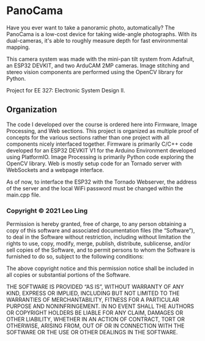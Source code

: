 # PanoCama
Have you ever want to take a panoramic photo, automatically? The PanoCama is a low-cost device for taking wide-angle photographs. With its dual-cameras, it's able to roughly measure depth for fast environmental mapping.

This camera system was made with the mini-pan tilt system from Adafruit, an ESP32 DEVKIT, and two ArduCAM 2MP cameras. Image stitching and stereo vision components are performed using the OpenCV library for Python.

Project for EE 327: Electronic System Design II.

## Organization
The code I developed over the course is ordered here into Firmware, Image Processing, and Web sections. This project is organized as multiple proof of concepts for the various sections rather than one project with all components nicely interfaced together. Firmware is primarily C/C++ code developed for an ESP32 DEVKIT V1 for the Arduino Environment developed using PlatformIO. Image Processing is primarily Python code exploring the OpenCV library. Web is mostly setup code for an Tornado server with WebSockets and a webpage interface. 

As of now, to interface the ESP32 with the Tornado Webserver, the address of the server and the local WiFi password must be changed within the main.cpp file.

### Copyright © 2021 Leo Ling

Permission is hereby granted, free of charge, to any person obtaining a copy of this software and associated documentation files (the “Software”), to deal in the Software without restriction, including without limitation the rights to use, copy, modify, merge, publish, distribute, sublicense, and/or sell copies of the Software, and to permit persons to whom the Software is furnished to do so, subject to the following conditions:

The above copyright notice and this permission notice shall be included in all copies or substantial portions of the Software.

THE SOFTWARE IS PROVIDED “AS IS”, WITHOUT WARRANTY OF ANY KIND, EXPRESS OR IMPLIED, INCLUDING BUT NOT LIMITED TO THE WARRANTIES OF MERCHANTABILITY, FITNESS FOR A PARTICULAR PURPOSE AND NONINFRINGEMENT. IN NO EVENT SHALL THE AUTHORS OR COPYRIGHT HOLDERS BE LIABLE FOR ANY CLAIM, DAMAGES OR OTHER LIABILITY, WHETHER IN AN ACTION OF CONTRACT, TORT OR OTHERWISE, ARISING FROM, OUT OF OR IN CONNECTION WITH THE SOFTWARE OR THE USE OR OTHER DEALINGS IN THE SOFTWARE.